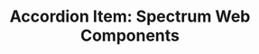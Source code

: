 ---
layout: examples.njk
title: 'Accordion Item: Spectrum Web Components'
displayName: Accordion Item
componentName: accordion-item
componentHeading: sp-accordion-item
tags:
  - component-examples
---